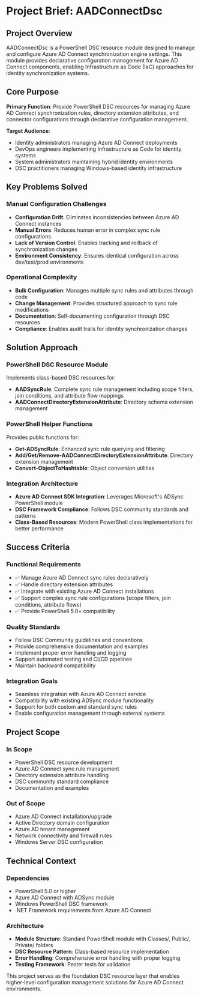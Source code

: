 # Project Brief: AADConnectDsc

## Project Overview

AADConnectDsc is a PowerShell DSC resource module designed to manage and configure Azure AD Connect synchronization engine settings. This module provides declarative configuration management for Azure AD Connect components, enabling Infrastructure as Code (IaC) approaches for identity synchronization systems.

## Core Purpose

**Primary Function**: Provide PowerShell DSC resources for managing Azure AD Connect synchronization rules, directory extension attributes, and connector configurations through declarative configuration management.

**Target Audience**:

- Identity administrators managing Azure AD Connect deployments
- DevOps engineers implementing Infrastructure as Code for identity systems  
- System administrators maintaining hybrid identity environments
- DSC practitioners managing Windows-based identity infrastructure

## Key Problems Solved

### Manual Configuration Challenges

- **Configuration Drift**: Eliminates inconsistencies between Azure AD Connect instances
- **Manual Errors**: Reduces human error in complex sync rule configurations
- **Lack of Version Control**: Enables tracking and rollback of synchronization changes
- **Environment Consistency**: Ensures identical configuration across dev/test/prod environments

### Operational Complexity

- **Bulk Configuration**: Manages multiple sync rules and attributes through code
- **Change Management**: Provides structured approach to sync rule modifications
- **Documentation**: Self-documenting configuration through DSC resources
- **Compliance**: Enables audit trails for identity synchronization changes

## Solution Approach

### PowerShell DSC Resource Module

Implements class-based DSC resources for:

- **AADSyncRule**: Complete sync rule management including scope filters, join conditions, and attribute flow mappings
- **AADConnectDirectoryExtensionAttribute**: Directory schema extension management

### PowerShell Helper Functions

Provides public functions for:

- **Get-ADSyncRule**: Enhanced sync rule querying and filtering
- **Add/Get/Remove-AADConnectDirectoryExtensionAttribute**: Directory extension management
- **Convert-ObjectToHashtable**: Object conversion utilities

### Integration Architecture

- **Azure AD Connect SDK Integration**: Leverages Microsoft's ADSync PowerShell module
- **DSC Framework Compliance**: Follows DSC community standards and patterns
- **Class-Based Resources**: Modern PowerShell class implementations for better performance

## Success Criteria

### Functional Requirements

- ✅ Manage Azure AD Connect sync rules declaratively
- ✅ Handle directory extension attributes
- ✅ Integrate with existing Azure AD Connect installations
- ✅ Support complex sync rule configurations (scope filters, join conditions, attribute flows)
- ✅ Provide PowerShell 5.0+ compatibility

### Quality Standards

- Follow DSC Community guidelines and conventions
- Provide comprehensive documentation and examples
- Implement proper error handling and logging
- Support automated testing and CI/CD pipelines
- Maintain backward compatibility

### Integration Goals

- Seamless integration with Azure AD Connect service
- Compatibility with existing ADSync module functionality  
- Support for both custom and standard sync rules
- Enable configuration management through external systems

## Project Scope

### In Scope

- PowerShell DSC resource development
- Azure AD Connect sync rule management
- Directory extension attribute handling
- DSC community standard compliance
- Documentation and examples

### Out of Scope

- Azure AD Connect installation/upgrade
- Active Directory domain configuration
- Azure AD tenant management
- Network connectivity and firewall rules
- Windows Server DSC configuration

## Technical Context

### Dependencies

- PowerShell 5.0 or higher
- Azure AD Connect with ADSync module
- Windows PowerShell DSC framework
- .NET Framework requirements from Azure AD Connect

### Architecture

- **Module Structure**: Standard PowerShell module with Classes/, Public/, Private/ folders
- **DSC Resource Pattern**: Class-based resource implementation
- **Error Handling**: Comprehensive error handling with proper logging
- **Testing Framework**: Pester tests for validation

This project serves as the foundation DSC resource layer that enables higher-level configuration management solutions for Azure AD Connect environments.
